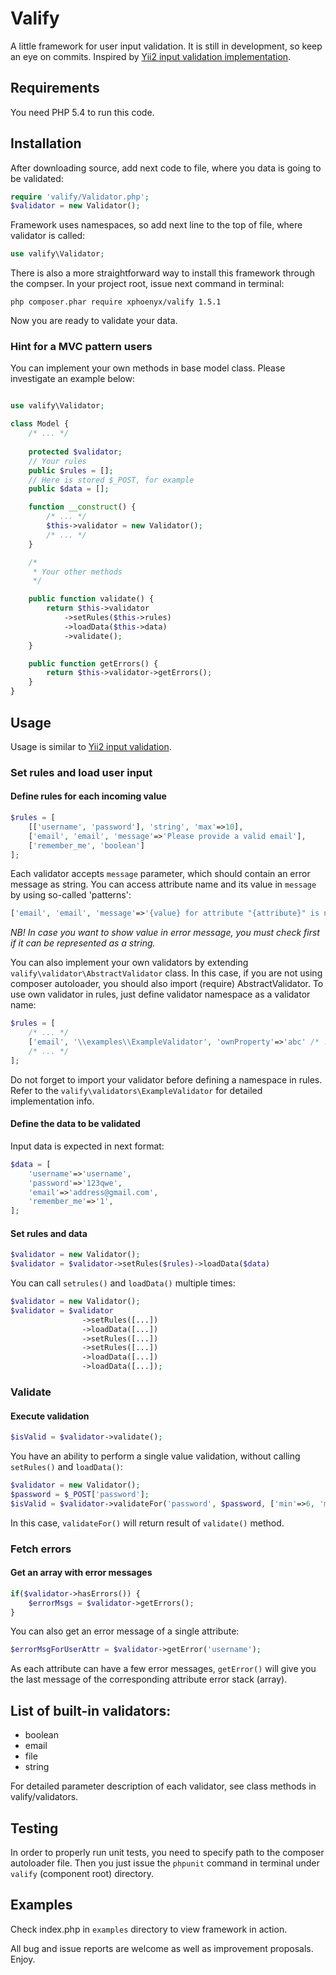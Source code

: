 # Valify
A little framework for user input validation. It is still in development, so keep an eye on commits. 
Inspired by [Yii2 input validation implementation](https://github.com/yiisoft/yii2/blob/master/docs/guide/input-validation.md).

## Requirements
You need PHP 5.4 to run this code.

## Installation
After downloading source, add next code to file, where you data is going to be validated:
 
 ```php
 require 'valify/Validator.php';
 $validator = new Validator();
 ```
 
Framework uses namespaces, so add next line to the top of file, where validator is called:

```php
use valify\Validator;
```

There is also a more straightforward way to install this framework through the compser.
In your project root, issue next command in terminal:

`php composer.phar require xphoenyx/valify 1.5.1`

Now you are ready to validate your data.

### Hint for a MVC pattern users

You can implement your own methods in base model class.
Please investigate an example below:

```php

use valify\Validator;

class Model {
    /* ... */
    
    protected $validator;
    // Your rules
    public $rules = [];
    // Here is stored $_POST, for example
    public $data = [];

    function __construct() {
        /* ... */
        $this->validator = new Validator();
        /* ... */
    }

    /*
     * Your other methods
     */

    public function validate() {
        return $this->validator
            ->setRules($this->rules)
            ->loadData($this->data)
            ->validate();
    }

    public function getErrors() {
        return $this->validator->getErrors();
    }
}
```

## Usage
Usage is similar to [Yii2 input validation](https://github.com/yiisoft/yii2/blob/master/docs/guide/input-validation.md).

### Set rules and load user input
#### Define rules for each incoming value

```php
$rules = [
    [['username', 'password'], 'string', 'max'=>10],
    ['email', 'email', 'message'=>'Please provide a valid email'],
    ['remember_me', 'boolean']
];
```

Each validator accepts `message` parameter, which should contain an error message as string.
You can access attribute name and its value in `message` by using so-called 'patterns':

```php
['email', 'email', 'message'=>'{value} for attribute "{attribute}" is not a valid email'],
```

*NB! In case you want to show value in error message, you must check first if it can be represented as a string.* 

You can also implement your own validators by extending `valify\validator\AbstractValidator` class. 
In this case, if you are not using composer autoloader, you should also import (require) AbstractValidator.
To use own validator in rules, just define validator namespace as a validator name:

```php
$rules = [
    /* ... */
    ['email', '\\examples\\ExampleValidator', 'ownProperty'=>'abc' /* ... */]
    /* ... */
];
```

Do not forget to import your validator before defining a namespace in rules.
Refer to the `valify\validators\ExampleValidator` for detailed implementation info.

#### Define the data to be validated

Input data is expected in next format:

```php
$data = [
    'username'=>'username',
    'password'=>'123qwe',
    'email'=>'address@gmail.com',
    'remember_me'=>'1',
];
```

#### Set rules and data

```php
$validator = new Validator();
$validator = $validator->setRules($rules)->loadData($data)
```

You can call `setrules()` and `loadData()` multiple times:

```php
$validator = new Validator();
$validator = $validator
                ->setRules([...])
                ->loadData([...])
                ->setRules([...])
                ->setRules([...])
                ->loadData([...])
                ->loadData([...]);
```

### Validate
#### Execute validation

```php
$isValid = $validator->validate();
```

You have an ability to perform a single value validation, without calling `setRules()` and `loadData()`:

```php
$validator = new Validator();
$password = $_POST['password'];
$isValid = $validator->validateFor('password', $password, ['min'=>6, 'max'=>20]);
```

In this case, `validateFor()` will return result of `validate()` method.

### Fetch errors
#### Get an array with error messages
 
```php
if($validator->hasErrors()) {
    $errorMsgs = $validator->getErrors();
}
```

You can also get an error message of a single attribute:

```php
$errorMsgForUserAttr = $validator->getError('username');
```

As each attribute can have a few error messages, `getError()` will give you 
the last message of the corresponding attribute error stack (array).

## List of built-in validators:
* boolean
* email
* file
* string

For detailed parameter description of each validator, see class methods in valify/validators.

## Testing
In order to properly run unit tests, you need to specify path to the composer autoloader file.
Then you just issue the `phpunit` command in terminal under `valify` (component root) directory.

## Examples
Check index.php in `examples` directory to view framework in action.

All bug and issue reports are welcome as well as improvement proposals. Enjoy.